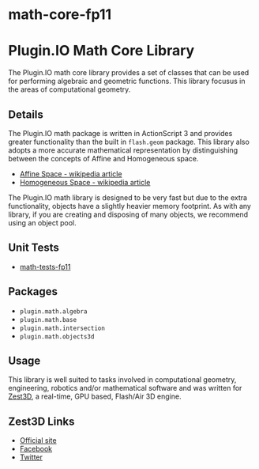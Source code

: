 math-core-fp11
==============

Plugin.IO Math Core Library
===========================

The Plugin.IO math core library provides a set of classes that can be used for performing algebraic and geometric functions. This library focusus in the areas of computational geometry. 



Details
-------

The Plugin.IO math package is written in ActionScript 3 and provides greater functionality than the built in `flash.geom` package. This library also adopts a more accurate mathematical representation by distinguishing between the concepts of Affine and Homogeneous space.

* [Affine Space - wikipedia article](http://en.wikipedia.org/wiki/Affine_space/ "Affine space on wikipedia")
* [Homogeneous Space - wikipedia article](http://en.wikipedia.org/wiki/Homogeneous_space/ "Homogeneous space on wikipedia")


The Plugin.IO math library is designed to be very fast but due to the extra functionality, objects have a slightly heavier memory footprint. As with any library, if you are creating and disposing of many objects, we recommend using an object pool.



Unit Tests
----------

* [math-tests-fp11](https://github.com/PluginIO/math-tests-fp11/ "math-tests-fp11")



Packages
--------

* `plugin.math.algebra`
* `plugin.math.base`
* `plugin.math.intersection`
* `plugin.math.objects3d`



Usage
-----

This library is well suited to tasks involved in computational geometry, engineering, robotics and/or mathematical software and was written for [Zest3D](http://www.zest3d.com/ "Zest3D"), a real-time, GPU based, Flash/Air 3D engine.



Zest3D Links
------------

* [Official site](http://www.zest3d.com/ "official site")
* [Facebook](http://www.facebook.com/zest3d/ "facebook")
* [Twitter](http://www.twitter.com/zest3d/ "twitter")